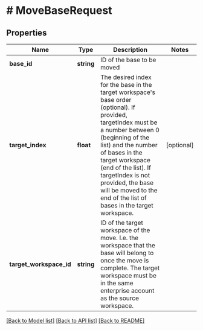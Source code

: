 # # MoveBaseRequest

## Properties

Name | Type | Description | Notes
------------ | ------------- | ------------- | -------------
**base_id** | **string** | ID of the base to be moved |
**target_index** | **float** | The desired index for the base in the target workspace&#39;s base order (optional). If provided, targetIndex must be a number between 0 (beginning of the list) and the number of bases in the target workspace (end of the list). If targetIndex is not provided, the base will be moved to the end of the list of bases in the target workspace. | [optional]
**target_workspace_id** | **string** | ID of the target workspace of the move. I.e. the workspace that the base will belong to once the move is complete. The target workspace must be in the same enterprise account as the source workspace. |

[[Back to Model list]](../../README.md#models) [[Back to API list]](../../README.md#endpoints) [[Back to README]](../../README.md)
